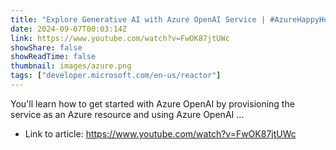 ```yaml
---
title: "Explore Generative AI with Azure OpenAI Service | #AzureHappyHours"
date: 2024-09-07T00:03:14Z
link: https://www.youtube.com/watch?v=FwOK87jtUWc
showShare: false
showReadTime: false
thumbnail: images/azure.png
tags: ["developer.microsoft.com/en-us/reactor"]
---
```

You'll learn how to get started with Azure OpenAI by provisioning the service as an Azure resource and using Azure OpenAI ...

- Link to article: https://www.youtube.com/watch?v=FwOK87jtUWc